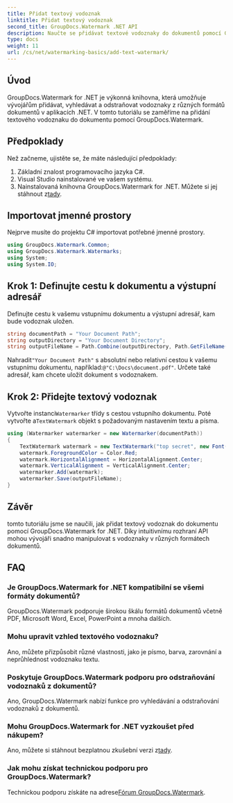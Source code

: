 ```yaml
---
title: Přidat textový vodoznak
linktitle: Přidat textový vodoznak
second_title: GroupDocs.Watermark .NET API
description: Naučte se přidávat textové vodoznaky do dokumentů pomocí Groupdocs Watermark for .NET pomocí tohoto podrobného průvodce.
type: docs
weight: 11
url: /cs/net/watermarking-basics/add-text-watermark/
---
```

## Úvod
GroupDocs.Watermark for .NET je výkonná knihovna, která umožňuje vývojářům přidávat, vyhledávat a odstraňovat vodoznaky z různých formátů dokumentů v aplikacích .NET. V tomto tutoriálu se zaměříme na přidání textového vodoznaku do dokumentu pomocí GroupDocs.Watermark.
## Předpoklady
Než začneme, ujistěte se, že máte následující předpoklady:
1. Základní znalost programovacího jazyka C#.
2. Visual Studio nainstalované ve vašem systému.
3.  Nainstalovaná knihovna GroupDocs.Watermark for .NET. Můžete si jej stáhnout z[tady](https://releases.groupdocs.com/Watermark/net/).

## Importovat jmenné prostory
Nejprve musíte do projektu C# importovat potřebné jmenné prostory.
```csharp
using GroupDocs.Watermark.Common;
using GroupDocs.Watermark.Watermarks;
using System;
using System.IO;
```
## Krok 1: Definujte cestu k dokumentu a výstupní adresář
Definujte cestu k vašemu vstupnímu dokumentu a výstupní adresář, kam bude vodoznak uložen.
```csharp
string documentPath = "Your Document Path";
string outputDirectory = "Your Document Directory";
string outputFileName = Path.Combine(outputDirectory, Path.GetFileName(documentPath));
```
 Nahradit`"Your Document Path"` s absolutní nebo relativní cestou k vašemu vstupnímu dokumentu, například:`@"C:\Docs\document.pdf"`. Určete také adresář, kam chcete uložit dokument s vodoznakem.
## Krok 2: Přidejte textový vodoznak
 Vytvořte instanci`Watermarker` třídy s cestou vstupního dokumentu. Poté vytvořte a`TextWatermark` objekt s požadovaným nastavením textu a písma.
```csharp
using (Watermarker watermarker = new Watermarker(documentPath))
{
    TextWatermark watermark = new TextWatermark("top secret", new Font("Arial", 36));
    watermark.ForegroundColor = Color.Red;
    watermark.HorizontalAlignment = HorizontalAlignment.Center;
    watermark.VerticalAlignment = VerticalAlignment.Center;
    watermarker.Add(watermark);
    watermarker.Save(outputFileName);
}
```

## Závěr
tomto tutoriálu jsme se naučili, jak přidat textový vodoznak do dokumentu pomocí GroupDocs.Watermark for .NET. Díky intuitivnímu rozhraní API mohou vývojáři snadno manipulovat s vodoznaky v různých formátech dokumentů.
## FAQ
### Je GroupDocs.Watermark for .NET kompatibilní se všemi formáty dokumentů?
GroupDocs.Watermark podporuje širokou škálu formátů dokumentů včetně PDF, Microsoft Word, Excel, PowerPoint a mnoha dalších.
### Mohu upravit vzhled textového vodoznaku?
Ano, můžete přizpůsobit různé vlastnosti, jako je písmo, barva, zarovnání a neprůhlednost vodoznaku textu.
### Poskytuje GroupDocs.Watermark podporu pro odstraňování vodoznaků z dokumentů?
Ano, GroupDocs.Watermark nabízí funkce pro vyhledávání a odstraňování vodoznaků z dokumentů.
### Mohu GroupDocs.Watermark for .NET vyzkoušet před nákupem?
 Ano, můžete si stáhnout bezplatnou zkušební verzi z[tady](https://releases.groupdocs.com/).
### Jak mohu získat technickou podporu pro GroupDocs.Watermark?
 Technickou podporu získáte na adrese[Fórum GroupDocs.Watermark](https://forum.groupdocs.com/c/watermark/19).